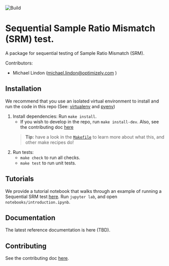 ![Build](https://github.com/optimizely/ssrm/workflows/Build/badge.svg)

# Sequential Sample Ratio Mismatch (SRM) test.
A package for sequential testing of Sample Ratio Mismatch (SRM).

Contributors:
- Michael Lindon (michael.lindon@optimizely.com )

## Installation
We recommend that you use an isolated virtual environment to install and run the code in this repo (See: [virtualenv](https://pypi.org/project/virtualenv/) and [pyenv](https://github.com/pyenv/pyenv))

1. Install dependencies: Run `make install`.
    - If you wish to develop in the repo, run `make
    install-dev`.  Also, see the contributing doc [here](https://github.com/optimizely/ssrm/blob/master/CONTRIBUTING.md)
    > **Tip:** have a look in the [`Makefile`](https://github.com/optimizely/ssrm/blob/master/Makefile) to learn more about what this, and other make recipes do!
1. Run tests:
    -   `make check` to run all checks.
    -   `make test` to run unit tests.


## Tutorials
We provide a tutorial notebook that walks through an example of running a
Sequential SRM test
[here](https://github.com/optimizely/ssrm/blob/master/notebooks/introduction.ipynb).  Run `jupyter lab`, and open `notebooks/introduction.ipynb`.

## Documentation
The latest reference documentation is here (TBD).

## Contributing
See the contributing doc [here](https://github.com/optimizely/ssrm/blob/master/CONTRIBUTING.md).
